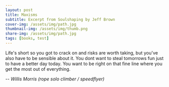 ```yaml
---
layout: post
title: Maxisms
subtitle: Excerpt from Soulshaping by Jeff Brown
cover-img: /assets/img/path.jpg
thumbnail-img: /assets/img/thumb.png
share-img: /assets/img/path.jpg
tags: [books, test]
---
```


Life's short so you got to crack on and risks are worth taking, but you've also have to be sensible about it.
You dont want to steal tomorrows fun just to have a better day today. You want to be right on that fine line where you get the most out of everything.

-- <cite>Willis Morris (rope solo climber / speedflyer)</cite>
